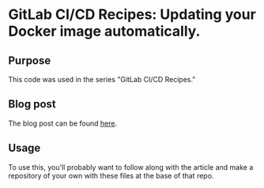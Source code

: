 # GitLab CI/CD Recipes: Updating your Docker image automatically.

## Purpose

This code was used in the series "GitLab CI/CD Recipes."

## Blog post

The blog post can be found
[here](http://www.tangramvision.com/blog/gitlab-ci-cd-recipes-updating-your-docker-image-automatically).

## Usage

To use this, you'll probably want to follow along with the article and make a repository of your own
with these files at the base of that repo.
